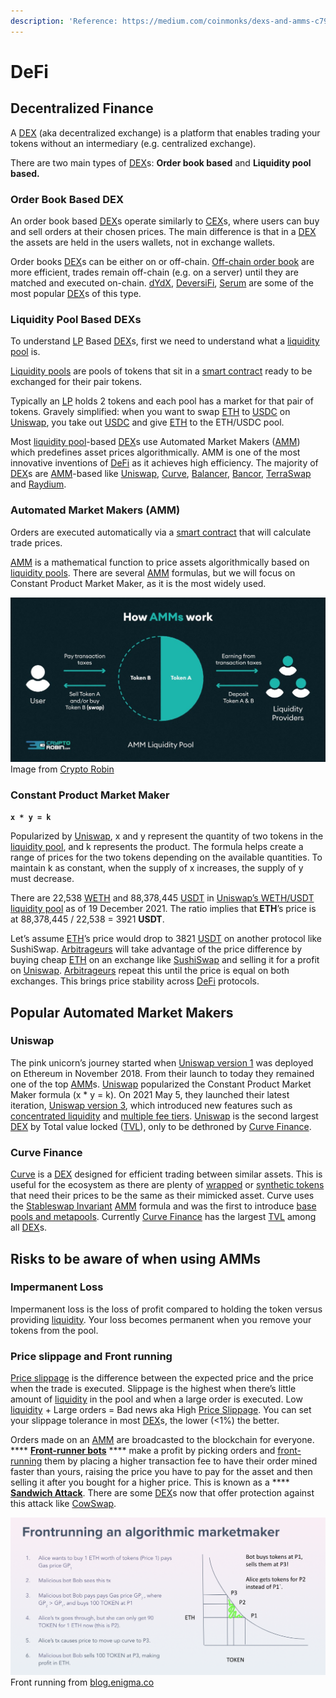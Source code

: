 ```yaml
---
description: 'Reference: https://medium.com/coinmonks/dexs-and-amms-c79bce065703'
---
```


# DeFi

## Decentralized Finance

A [DEX](https://www.coinbase.com/learn/crypto-basics/what-is-a-dex) (aka decentralized exchange) is a platform that enables trading your tokens without an intermediary (e.g. centralized exchange).

There are two main types of [DEX](https://www.coinbase.com/learn/crypto-basics/what-is-a-dex)s: **Order book based** and **Liquidity pool based.**

### Order Book Based DEX <a href="#881e" id="881e"></a>

An order book based [DEX](https://www.coinbase.com/learn/crypto-basics/what-is-a-dex)s operate similarly to [CEX](https://coinmarketcap.com/alexandria/glossary/centralized-exchange-cex%C3%BA%C5%B1)s, where users can buy and sell orders at their chosen prices. The main difference is that in a [DEX](https://www.coinbase.com/learn/crypto-basics/what-is-a-dex) the assets are held in the users wallets, not in exchange wallets.

Order books [DEX](https://www.coinbase.com/learn/crypto-basics/what-is-a-dex)s can be either on or off-chain. [Off-chain order book](https://www.argent.xyz/learn/what-are-off-chain-order-book-dexs/) are more efficient, trades remain off-chain (e.g. on a server) until they are matched and executed on-chain. [dYdX](https://dydx.exchange), [DeversiFi](https://deversifi.com), [Serum](https://www.projectserum.com) are some of the most popular [DEX](https://www.coinbase.com/learn/crypto-basics/what-is-a-dex)s of this type.

### Liquidity Pool Based DEXs <a href="#8e23" id="8e23"></a>

To understand [LP](https://www.gemini.com/cryptopedia/what-is-a-liquidity-pool-crypto-market-liquidity) Based [DEX](https://www.coinbase.com/learn/crypto-basics/what-is-a-dex)s, first we need to understand what a [liquidity pool](https://www.gemini.com/cryptopedia/what-is-a-liquidity-pool-crypto-market-liquidity) is.

[Liquidity pools](https://www.gemini.com/cryptopedia/what-is-a-liquidity-pool-crypto-market-liquidity) are pools of tokens that sit in a [smart contract](https://www.investopedia.com/terms/s/smart-contracts.asp) ready to be exchanged for their pair tokens.

Typically an [LP](https://www.gemini.com/cryptopedia/what-is-a-liquidity-pool-crypto-market-liquidity) holds 2 tokens and each pool has a market for that pair of tokens. Gravely simplified: when you want to swap [ETH](https://ethereum.org/en/eth/) to [USDC](https://coinmarketcap.com/hu/currencies/usd-coin/) on [Uniswap](https://app.uniswap.org/#/swap), you take out [USDC](https://coinmarketcap.com/hu/currencies/usd-coin/) and give [ETH](https://ethereum.org/en/eth/) to the ETH/USDC pool.

Most [liquidity pool](https://www.gemini.com/cryptopedia/what-is-a-liquidity-pool-crypto-market-liquidity)-based [DEX](https://www.coinbase.com/learn/crypto-basics/what-is-a-dex)s use Automated Market Makers ([AMM](https://medium.com/balancer-protocol/what-is-an-automated-market-maker-amm-588954fc5ff7)) which predefines asset prices algorithmically. AMM is one of the most innovative inventions of [DeFi](https://www.coindesk.com/learn/what-is-defi/) as it achieves high efficiency. The majority of [DEX](https://www.coinbase.com/learn/crypto-basics/what-is-a-dex)s are [AMM](https://medium.com/balancer-protocol/what-is-an-automated-market-maker-amm-588954fc5ff7)-based like [Uniswap](https://app.uniswap.org/#/swap), [Curve](https://curve.fi), [Balancer](https://app.balancer.fi/#/), [Bancor](https://www.bancor.network), [TerraSwap](https://app.terraswap.io) and [Raydium](https://raydium.io).

### Automated Market Makers (AMM) <a href="#0d7a" id="0d7a"></a>

Orders are executed automatically via a [smart contract](https://www.investopedia.com/terms/s/smart-contracts.asp) that will calculate trade prices.

[AMM](https://medium.com/balancer-protocol/what-is-an-automated-market-maker-amm-588954fc5ff7) is a mathematical function to price assets algorithmically based on [liquidity pools](https://www.gemini.com/cryptopedia/what-is-a-liquidity-pool-crypto-market-liquidity). There are several [AMM](https://medium.com/balancer-protocol/what-is-an-automated-market-maker-amm-588954fc5ff7) formulas, but we will focus on Constant Product Market Maker, as it is the most widely used.

![](<.gitbook/assets/imagem (6) (1) (1) (1).png>)Image from [Crypto Robin](https://cryptorobin.com)

### Constant Product Market Maker <a href="#744f" id="744f"></a>

**`x * y = k`**

Popularized by [Uniswap](https://app.uniswap.org/#/swap), x and y represent the quantity of two tokens in the [liquidity pool](https://www.gemini.com/cryptopedia/what-is-a-liquidity-pool-crypto-market-liquidity), and k represents the product. The formula helps create a range of prices for the two tokens depending on the available quantities. To maintain k as constant, when the supply of x increases, the supply of y must decrease.

There are 22,538 [WETH](https://weth.io) and 88,378,445 [USDT](https://coinmarketcap.com/hu/currencies/tether/) in [Uniswap’s WETH/USDT liquidity pool](https://pools.fyi/#/returns/0x0d4a11d5eeaac28ec3f61d100daf4d40471f1852) as of 19 December 2021. The ratio implies that **ETH**’s price is at 88,378,445 / 22,538 = 3921 **USDT**.

Let’s assume [ETH](https://ethereum.org/en/eth/)’s price would drop to 3821 [USDT](https://coinmarketcap.com/hu/currencies/tether/) on another protocol like SushiSwap. [Arbitrageurs](https://www.investopedia.com/terms/a/arbitrageur.asp) will take advantage of the price difference by buying cheap [ETH](https://ethereum.org/en/eth/) on an exchange like [SushiSwap](https://app.sushi.com/swap) and selling it for a profit on [Uniswap](https://pools.fyi/#/returns/0x0d4a11d5eeaac28ec3f61d100daf4d40471f1852). [Arbitrageurs](https://www.investopedia.com/terms/a/arbitrageur.asp) repeat this until the price is equal on both exchanges. This brings price stability across [DeFi](https://www.coindesk.com/learn/what-is-defi/) protocols.

## Popular Automated Market Makers <a href="#0cc6" id="0cc6"></a>

### Uniswap <a href="#df39" id="df39"></a>

The pink unicorn’s journey started when [Uniswap version 1](https://docs.uniswap.org/protocol/V1/introduction) was deployed on Ethereum in November 2018. From their launch to today they remained one of the top [AMM](https://medium.com/balancer-protocol/what-is-an-automated-market-maker-amm-588954fc5ff7)s. [Uniswap](https://pools.fyi/#/returns/0x0d4a11d5eeaac28ec3f61d100daf4d40471f1852) popularized the Constant Product Market Maker formula (x \* y = k). On 2021 May 5, they launched their latest iteration, [Uniswap version 3](https://www.youtube.com/watch?v=Ehm-OYBmlPM), which introduced new features such as [concentrated liquidity](https://docs.uniswap.org/protocol/concepts/V3-overview/concentrated-liquidity) and [multiple fee tiers](https://help.uniswap.org/en/articles/5391541-provide-liquidity-on-uniswap-v3). [Uniswap](https://pools.fyi/#/returns/0x0d4a11d5eeaac28ec3f61d100daf4d40471f1852) is the second largest [DEX](https://cointelegraph.com/defi-101/what-are-decentralized-exchanges-and-how-do-dexs-work) by Total value locked ([TVL](https://coinmarketcap.com/alexandria/glossary/total-value-locked-tvl)), only to be dethroned by [Curve Finance](https://curve.fi).

### Curve Finance <a href="#f25b" id="f25b"></a>

[Curve](https://curve.fi) is a [DEX](https://www.coinbase.com/learn/crypto-basics/what-is-a-dex) designed for efficient trading between similar assets. This is useful for the ecosystem as there are plenty of [wrapped](https://academy.binance.com/en/articles/what-are-wrapped-tokens) or [synthetic tokens](https://docs.umaproject.org/synthetic-tokens/what-are-synthetic-assets) that need their prices to be the same as their mimicked asset. Curve uses the [Stableswap Invariant](https://curve.readthedocs.io/exchange-overview.html) [AMM](https://medium.com/balancer-protocol/what-is-an-automated-market-maker-amm-588954fc5ff7) formula and was the first to introduce [base pools and metapools](https://resources.curve.fi/faq/base-and-metapools). Currently [Curve Finance](https://curve.fi) has the largest [TVL](https://coinmarketcap.com/alexandria/glossary/total-value-locked-tvl) among all [DEX](https://www.coinbase.com/learn/crypto-basics/what-is-a-dex)s.

## Risks to be aware of when using AMMs <a href="#07db" id="07db"></a>

### Impermanent Loss <a href="#c981" id="c981"></a>

Impermanent loss is the loss of profit compared to holding the token versus providing [liquidity](https://www.investopedia.com/terms/l/liquidity.asp). Your loss becomes permanent when you remove your tokens from the pool.

### Price slippage and Front running <a href="#c9db" id="c9db"></a>

[Price slippage](https://www.angelone.in/knowledge-center/online-share-trading/slippage-trading) is the difference between the expected price and the price when the trade is executed. Slippage is the highest when there’s little amount of [liquidity](https://www.investopedia.com/terms/l/liquidity.asp) in the pool and when a large order is executed. Low [liquidity](https://www.investopedia.com/terms/l/liquidity.asp) + Large orders = Bad news aka High [Price Slippage](https://www.angelone.in/knowledge-center/online-share-trading/slippage-trading). You can set your slippage tolerance in most [DEX](https://www.coinbase.com/learn/crypto-basics/what-is-a-dex)s, the lower (<1%) the better.

Orders made on an [AMM](https://medium.com/balancer-protocol/what-is-an-automated-market-maker-amm-588954fc5ff7) are broadcasted to the blockchain for everyone. **** [**Front-runner bots**](https://www.paradigm.xyz/2020/08/ethereum-is-a-dark-forest) **** make a profit by picking orders and [front-running](https://www.youtube.com/watch?v=UZ-NNd6yjFM) them by placing a higher transaction fee to have their order mined faster than yours, raising the price you have to pay for the asset and then selling it after you bought for a higher price. This is known as a **** [**Sandwich Attack**](https://coinmarketcap.com/alexandria/article/what-are-sandwich-attacks-in-defi-and-how-can-you-avoid-them). There are some [DEX](https://www.coinbase.com/learn/crypto-basics/what-is-a-dex)s now that offer protection against this attack like [CowSwap](https://cowswap.exchange/#/swap).

![](<.gitbook/assets/imagem (2) (1).png>)Front running from [blog.enigma.co](https://blog.enigma.co/preventing-dex-front-running-with-enigma-df3f0b5b9e78)

